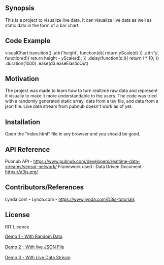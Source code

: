 ## Synopsis

This is a project to visualize live data. It can visualize live data as well as static data in the form of a bar chart.

## Code Example

visualChart.transition()
        .attr('height', function(d){
                return yScale(d)
            })
        .attr('y', function(d){
                return height - yScale(d);
            })
        .delay(function(d,i){
            return i * 10;
        })
        .duration(1000)
        .ease(d3.easeElasticOut)

## Motivation

The project was made to learn how to turn realtime raw data and represent it visually to make it more understandable to the users. The code was tried with a randomly generated static array,  data from a tsv file, and data from a json file. Live data stream from pubnub doesn't work as of yet.

## Installation

Open the "index.html" file in any browser and you should be good.

## API Reference

Pubnub API - https://www.pubnub.com/developers/realtime-data-streams/sensor-network/
Framework used : Data Driven Document - https://d3js.org/

## Contributors/References

Lynda.com - Lynda.com - https://www.lynda.com/D3js-tutorials

## License

RIT Licence

<a href="http://rawgit.com/saishmenon/IA-1/master/index.html">Demo 1 - With Random Data</a> <br/><br/>
<a href="http://rawgit.com/saishmenon/IA-1/master/index2.html">Demo 2 - With live JSON File</a><br/><br/>
<a href="http://rawgit.com/saishmenon/IA-1/master/test.html">Demo 3 - With Live Data Stream</a><br/><br/>
